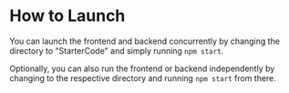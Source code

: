 # How to Launch

You can launch the frontend and backend concurrently by changing the directory to
"StarterCode" and simply running `npm start`.

Optionally, you can also run the frontend or backend independently by changing
to the respective directory and running `npm start` from there.
